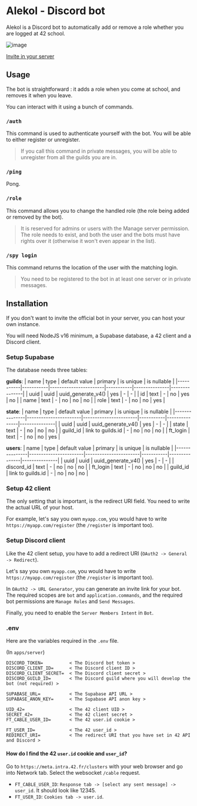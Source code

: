# Alekol - Discord bot

Alekol is a Discord bot to automatically add or remove a role whether you are logged at 42 school.

![image](https://user-images.githubusercontent.com/76964081/163008574-42fdb83b-082a-4c3f-9572-27dbb4ad9842.png)

[Invite in your server](https://example.org)

## Usage

The bot is straightforward : it adds a role when you come at school, and removes it when you leave.

You can interact with it using a bunch of commands.

### `/auth`

This command is used to authenticate yourself with the bot. You will be able to either register or unregister.

> If you call this command in private messages, you will be able to unregister from all the guilds you are in.

### `/ping`

Pong.

### `/role`

This command allows you to change the handled role (the role being added or removed by the bot).

> It is reserved for admins or users with the Manage server permission.
> The role needs to exist, and both the user and the bots must have rights over it (otherwise it won't even appear in the list).

### `/spy login`

This command returns the location of the user with the matching login.

> You need to be registered to the bot in at least one server or in private messages.

## Installation

If you don't want to invite the official bot in your server, you can host your own instance.

You will need NodeJS v16 minimum, a Supabase database, a 42 client and a Discord client.

### Setup Supabase

The database needs three tables:

**guilds**:
|	name	|	type	| default value			| primary	|	is unique	|	is nullable	|
|-----------|-----------|-----------------------|-----------|---------------|---------------|
|	uuid	|	uuid	|	uuid_generate_v4()	|	yes		|	-			|	-			|
|	id		|	text	|	-					|	no		|	yes			|	no			|
|	name	|	text	|	-					|	no		|	no			|	no			|
|	role	|	text	|	-					|	no		|	no			|	yes			|

**state**:
|	name		|	type				| default value			| primary	|	is unique	|	is nullable	|
|---------------|-----------------------|-----------------------|-----------|---------------|---------------|
|	uuid		|	uuid				|	uuid_generate_v4()	|	yes		|	-			|	-			|
|	state		|	text				|	-					|	no		|	no			|	no			|
|	guild_id	|	link to guilds.id	|	-					|	no		|	no			|	no			|
|	ft_login	|	text				|	-					|	no		|	no			|	yes			|

**users**:
|	name		|	type				| default value			| primary	|	is unique	|	is nullable	|
|---------------|-----------------------|-----------------------|-----------|---------------|---------------|
|	uuid		|	uuid				|	uuid_generate_v4()	|	yes		|	-			|	-			|
|	discord_id	|	text				|	-					|	no		|	no			|	no			|
|	ft_login	|	text				|	-					|	no		|	no			|	no			|
|	guild_id	|	link to guilds.id	|	-					|	no		|	no			|	no			|

### Setup 42 client

The only setting that is important, is the redirect URI field. You need to write the actual URL of your host.

For example, let's say you own `myapp.com`, you would have to write `https://myapp.com/register` (the `/register` is important too).

### Setup Discord client

Like the 42 client setup, you have to add a redirect URI (`OAuth2 -> General -> Redirect`).

Let's say you own `myapp.com`, you would have to write `https://myapp.com/register` (the `/register` is important too).

In `OAuth2 -> URL Generator`, you can generate an invite link for your bot. The required scopes are `bot` and `application.commands`, and the required bot permissions are `Manage Roles` and `Send Messages`.

Finally, you need to enable the `Server Members Intent` in `Bot`.

### .env

Here are the variables required in the `.env` file.

(In `apps/server`)
```
DISCORD_TOKEN=			< The Discord bot token >
DISCORD_CLIENT_ID=		< The Discord client ID >
DISCORD_CLIENT_SECRET=	< The Discord client secret >
DISCORD_GUILD_ID=		< The Discord guild where you will develop the bot (not required) >

SUPABASE_URL=			< The Supabase API URL >
SUPABASE_ANON_KEY=		< The Supabase API anon key >

UID_42=					< The 42 client UID >
SECRET_42=				< The 42 client secret >
FT_CABLE_USER_ID=		< The 42 user.id cookie >

FT_USER_ID=				< The 42 user_id >
REDIRECT_URI=			< The redirect URI that you have set in 42 API and Discord >
```

#### How do I find the 42 `user.id` cookie and `user_id`?

Go to `https://meta.intra.42.fr/clusters` with your web browser and go into Network tab. Select the websocket `/cable` request.

- `FT_CABLE_USER_ID`: `Response tab -> [select any sent message] -> user_id`. It should look like 12345.
- `FT_USER_ID`: `Cookies tab -> user.id`.
